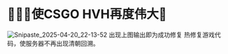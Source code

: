 # 🤬💥👾使CSGO HVH再度伟大👊
![Snipaste_2025-04-20_22-13-52](https://github.com/user-attachments/assets/6e83d1e3-19cd-4554-b16c-f5bcafb363e6)
出现上图输出即为成功修复
热修复游戏代码，使服务器不再出现清朝回溯。

